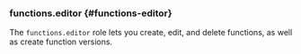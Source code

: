 ### functions.editor {#functions-editor}

The `functions.editor` role lets you create, edit, and delete functions, as well as create function versions.
